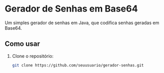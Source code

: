 # Gerador de Senhas em Base64

Um simples gerador de senhas em Java, que codifica senhas geradas em Base64.

## Como usar

1. Clone o repositório:
   ```bash
   git clone https://github.com/seuusuario/gerador-senhas.git
   ```
